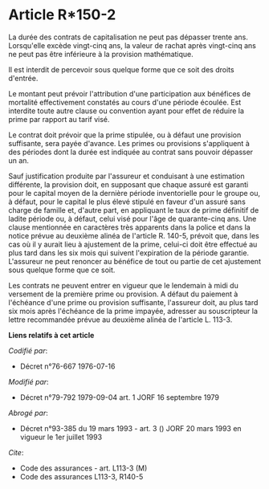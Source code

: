 # Article R*150-2

La durée des contrats de capitalisation ne peut pas dépasser trente ans. Lorsqu'elle excède vingt-cinq ans, la valeur de
rachat après vingt-cinq ans ne peut pas être inférieure à la provision mathématique.

Il est interdit de percevoir sous quelque forme que ce soit des droits d'entrée.

Le montant peut prévoir l'attribution d'une participation aux bénéfices de mortalité effectivement constatés au cours d'une
période écoulée. Est interdite toute autre clause ou convention ayant pour effet de réduire la prime par rapport au tarif
visé.

Le contrat doit prévoir que la prime stipulée, ou à défaut une provision suffisante, sera payée d'avance. Les primes ou
provisions s'appliquent à des périodes dont la durée est indiquée au contrat sans pouvoir dépasser un an.

Sauf justification produite par l'assureur et conduisant à une estimation différente, la provision doit, en supposant que
chaque assuré est garanti pour le capital moyen de la dernière période inventorielle pour le groupe ou, à défaut, pour le
capital le plus élevé stipulé en faveur d'un assuré sans charge de famille et, d'autre part, en appliquant le taux de prime
définitif de ladite période ou, à défaut, celui visé pour l'âge de quarante-cinq ans.    Une clause mentionnée en caractères
très apparents dans la police et dans la notice prévue au deuxième alinéa de l'article R. 140-5, prévoit que, dans les cas où
il y aurait lieu à ajustement de la prime, celui-ci doit être effectué au plus tard dans les six mois qui suivent
l'expiration de la période garantie. L'assureur ne peut renoncer au bénéfice de tout ou partie de cet ajustement sous quelque
forme que ce soit.

Les contrats ne peuvent entrer en vigueur que le lendemain à midi du versement de la première prime ou provision. A défaut du
paiement à l'échéance d'une prime ou provision suffisante, l'assureur doit, au plus tard six mois après l'échéance de la
prime impayée, adresser au souscripteur la lettre recommandée prévue au deuxième alinéa de l'article L. 113-3.

**Liens relatifs à cet article**

_Codifié par_:

  - Décret n°76-667 1976-07-16

_Modifié par_:

  - Décret n°79-792 1979-09-04 art. 1 JORF 16 septembre 1979

_Abrogé par_:

  - Décret n°93-385 du 19 mars 1993 - art. 3 () JORF 20 mars 1993 en vigueur le 1er juillet 1993

_Cite_:

  - Code des assurances - art. L113-3 (M)
  - Code des assurances L113-3, R140-5
